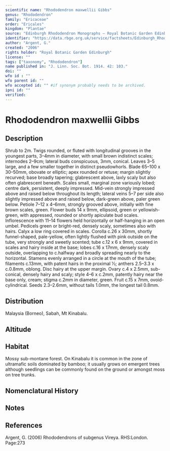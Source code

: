 ```yaml
---
scientific name: "Rhododendron maxwellii Gibbs"
genus: "Rhododendron"
family: "Ericaceae"
order: "Ericales"
kingdom: "Plantae"
source: "Edinburgh Rhododendron Monographs – Royal Botanic Garden Edinburgh"
identifier: "https://data.rbge.org.uk/service/factsheets/Edinburgh_Rhododendron_Monographs.xhtml"
author: "Argent, G."
created: "2006"
rights holder: "Royal Botanic Garden Edinburgh"
license: ""
tags: ["taxonomy", "Rhododendron"]
name published in: "J. Linn. Soc. Bot. 1914. 42: 103."
doi: ""
wfo id : ""
wfo parent id: ""
wfo accepted id: "" #if synonym probably needs to be archived.                      
ipni id: ""
verified:
---
```


                       

# Rhododendron maxwellii Gibbs

## Description
Shrub to 2m. Twigs rounded, or fluted with longitudinal grooves in the youngest parts, 3–4mm in diameter, with small brown indistinct scales; internodes 2–9cm; lateral buds conspicuous, 3mm, conical. Leaves 3–5 large, and a few smaller together in distinct pseudowhorls. Blade 65–100 x 30–50mm, obovate or elliptic; apex rounded or retuse; margin slightly recurved; base broadly tapering; glabrescent above, laxly scaly but also often glabrescent beneath. Scales small, marginal zone variously lobed; centre dark, persistent, deeply impressed. Mid-vein strongly impressed above and raised below throughout its length; lateral veins 5–7 per side also slightly impressed above and raised below, dark-green above, paler green below. Petiole 7–12 x 4–6mm, strongly grooved above, initially with fine brown scales, green. Flower buds 14 x 9mm, ellipsoid, green or yellowish-green, with appressed, rounded or shortly apiculate bud scales. Inflorescence with 11–14 flowers held horizontally or half-hanging in an open umbel. Pedicels green or bright-red, densely scaly, sometimes also with hairs. Calyx a low ring covered in scales. Corolla c.26 x 30mm, shortly funnel-shaped, pale-yellow, often lightly flushed with pink outside on the tube, very strongly and sweetly scented; tube c.12 x 6 x 9mm, covered in scales and hairy inside at the base; lobes c.16 x 17mm, densely scaly outside, overlapping to c.halfway and broadly spreading nearly to the horizontal. Stamens evenly arranged in a circle at the mouth of the tube; filaments c.13mm, with patent hairs in the proximal 1⁄3; anthers 2.5–3.3 x c.0.8mm, oblong. Disc hairy at the upper margin. Ovary c.4 x 2.5mm, sub-conical, densely hairy and scaly; style 4–6 x c.2mm, patently hairy near the base only, cream; stigma c.2mm in diameter, green. Fruit c.15 x 7mm, ovoid-cylindrical. Seeds 2.3–2.6mm, without tails 1.0mm, the longest tail 0.8mm.

## Distribution
Malaysia (Borneo), Sabah, Mt Kinabalu.

## Altitude


## Habitat
Mossy sub-montane forest. On Kinabalu it is common in the zone of ultramafic soils dominated by bamboo; it usually grows on emergent trees although seedlings can be commonly found on the ground or amongst moss on tree trunks.

## Nomenclatural History

                       
## Notes


## References

Argent, G. (2006) Rhododendrons of subgenus Vireya. RHS:London. Page:273
